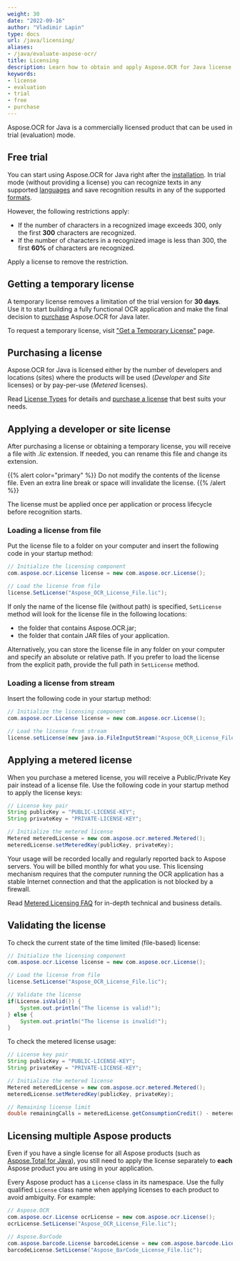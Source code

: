 ```yaml
---
weight: 30
date: "2022-09-16"
author: "Vladimir Lapin"
type: docs
url: /java/licensing/
aliases:
- /java/evaluate-aspose-ocr/
title: Licensing
description: Learn how to obtain and apply Aspose.OCR for Java license and discover limitations of the trial version.
keywords:
- license
- evaluation
- trial
- free
- purchase
---
```


Aspose.OCR for Java is a commercially licensed product that can be used in trial (evaluation) mode.

## Free trial

You can start using Aspose.OCR for Java right after the [installation](/ocr/java/installation/). In trial mode (without providing a license) you can recognize texts in any supported [languages](/ocr/java/recognition-languages/) and save recognition results in any of the supported [formats](/ocr/java/supported-file-formats/).

However, the following restrictions apply:

- If the number of characters in a recognized image exceeds 300, only the first **300** characters are recognized.
- If the number of characters in a recognized image is less than 300, the first **60%** of characters are recognized.

Apply a license to remove the restriction.

## Getting a temporary license

A temporary license removes a limitation of the trial version for **30 days**. Use it to start building a fully functional OCR application and make the final decision to [purchase](https://purchase.aspose.com/admin/pricing/ocr/java) Aspose.OCR for Java later.

To request a temporary license, visit ["Get a Temporary License"](https://purchase.aspose.com/temporary-license) page.

## Purchasing a license

Aspose.OCR for Java is licensed either by the number of developers and locations (sites) where the products will be used (_Developer_ and _Site_ licenses) or by pay-per-use (_Metered_ licenses).

Read [License Types](https://purchase.aspose.com/policies/license-types) for details and [purchase a license](https://purchase.aspose.com/admin/pricing/ocr/java) that best suits your needs.

## Applying a developer or site license

After purchasing a license or obtaining a temporary license, you will receive a file with _.lic_ extension. If needed, you can rename this file and change its extension.

{{% alert color="primary" %}} 
Do not modify the contents of the license file. Even an extra line break or space will invalidate the license.
{{% /alert %}} 

The license must be applied once per application or process lifecycle before recognition starts.

### Loading a license from file

Put the license file to a folder on your computer and insert the following code in your startup method:

```java
// Initialize the licensing component
com.aspose.ocr.License license = new com.aspose.ocr.License();

// Load the license from file
license.SetLicense("Aspose_OCR_License_File.lic");
```
If only the name of the license file (without path) is specified, `SetLicense` method will look for the license file in the following locations:

- the folder that contains Aspose.OCR.jar;
- the folder that contain JAR files of your application.

Alternatively, you can store the license file in any folder on your computer and specify an absolute or relative path. If you prefer to load the license from the explicit path, provide the full path in `SetLicense` method.

### Loading a license from stream

Insert the following code in your startup method:

```java
// Initialize the licensing component
com.aspose.ocr.License license = new com.aspose.ocr.License();

// Load the license from stream
license.setLicense(new java.io.FileInputStream("Aspose_OCR_License_File.lic"));
```

## Applying a metered license

When you purchase a metered license, you will receive a Public/Private Key pair instead of a license file. Use the following code in your startup method to apply the license keys:

```java
// License key pair
String publicKey = "PUBLIC-LICENSE-KEY";
String privateKey = "PRIVATE-LICENSE-KEY";

// Initialize the metered license
Metered meteredLicense = new com.aspose.ocr.metered.Metered();
meteredLicense.setMeteredKey(publicKey, privateKey);
```

Your usage will be recorded locally and regularly reported back to Aspose servers. You will be billed monthly for what you use. This licensing mechanism requires that the computer running the OCR application has a stable Internet connection and that the application is not blocked by a firewall.

Read [Metered Licensing FAQ](https://purchase.aspose.com/faqs/licensing/metered) for in-depth technical and business details.

## Validating the license

To check the current state of the time limited (file-based) license:

```java
// Initialize the licensing component
com.aspose.ocr.License license = new com.aspose.ocr.License();

// Load the license from file
license.SetLicense("Aspose_OCR_License_File.lic");

// Validate the license
if(License.isValid()) {
    System.out.println("The license is valid!");
} else {
    System.out.println("The license is invalid!");
}
```

To check the metered license usage:

```java
// License key pair
String publicKey = "PUBLIC-LICENSE-KEY";
String privateKey = "PRIVATE-LICENSE-KEY";

// Initialize the metered license
Metered meteredLicense = new com.aspose.ocr.metered.Metered();
meteredLicense.setMeteredKey(publicKey, privateKey);

// Remaining license limit
double remainingCalls = meteredLicense.getConsumptionCredit() - meteredLicense.getConsumptionQuantity();
```

## Licensing multiple Aspose products

Even if you have a single license for all Aspose products (such as [Aspose.Total for Java](https://products.aspose.com/total/java/)), you still need to apply the license separately to **each** Aspose product you are using in your application.

Every Aspose product has a `License` class in its namespace. Use the fully qualified `License` class name when applying licenses to each product to avoid ambiguity. For example:  
  
```java
// Aspose.OCR
com.aspose.ocr.License ocrLicense = new com.aspose.ocr.License();
ocrLicense.SetLicense("Aspose_OCR_License_File.lic");

// Aspose.BarCode
com.aspose.barcode.License barcodeLicense = new com.aspose.barcode.License();
barcodeLicense.SetLicense("Aspose_BarCode_License_File.lic");
```
